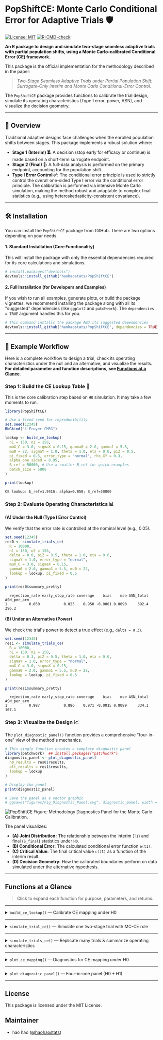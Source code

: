 
# PopShiftCE: Monte Carlo Conditional Error for Adaptive Trials 🛡️

[![License: MIT](https://img.shields.io/badge/License-MIT-yellow.svg)](https://opensource.org/licenses/MIT)
[![R-CMD-check](https://github.com/haohaostats/PopShiftCE/actions/workflows/R-CMD-check.yaml/badge.svg)](https://github.com/haohaostats/PopShiftCE/actions/workflows/R-CMD-check.yaml)

**An R package to design and simulate two-stage seamless adaptive trials with partial population shifts, using a Monte Carlo-calibrated Conditional Error (CE) framework.**

This package is the official implementation for the methodology described in the paper:

> *Two-Stage Seamless Adaptive Trials under Partial Population Shift: Surrogate-Only Interim and Monte Carlo Conditional-Error Control*.

The `PopShiftCE` package provides functions to calibrate the trial design, simulate its operating characteristics (Type I error, power, ASN), and visualize the decision geometry.

---
## 🎯 Overview

Traditional adaptive designs face challenges when the enrolled population shifts between stages. This package implements a robust solution where:

* **Stage 1 (Interim) ⏳:** A decision (stop early for efficacy or continue) is made based on a short-term surrogate endpoint.
* **Stage 2 (Final) 🏁:** A full-data analysis is performed on the primary endpoint, accounting for the population shift.
* **Type I Error Control ✅:** The conditional error principle is used to strictly control the overall one-sided Type I error via the conditional error principle. The calibration is performed via intensive Monte Carlo simulation, making the method robust and adaptable to complex final statistics (e.g., using heteroskedasticity-consistent covariance).

---
## 🛠️ Installation

You can install the `PopShiftCE` package from GitHub. There are two options depending on your needs.

#### **1. Standard Installation (Core Functionality)**

This will install the package with only the essential dependencies required for its core calculations and simulations.

```r
# install.packages("devtools")
devtools::install_github("haohaostats/PopShiftCE")
```

#### **2. Full Installation (for Developers and Examples)**

If you wish to run all examples, generate plots, or build the package vignettes, we recommend installing the package along with all its "suggested" dependencies (like `ggplot2` and `patchwork`). The `dependencies = TRUE` argument handles this for you.

```r
# This command installs the package AND its suggested dependencies
devtools::install_github("haohaostats/PopShiftCE", dependencies = TRUE)
```

---
## 🚀 Example Workflow

Here is a complete workflow to design a trial, check its operating characteristics under the null and an alternative, and visualize the results. **For detailed parameter and function descriptions, see [Functions at a Glance](#functions-at-a-glance).**

### **Step 1: Build the CE Lookup Table 🧮**

This is the core calibration step based on `H0` simulation. It may take a few moments to run.

```r
library(PopShiftCE)

# Use a fixed seed for reproducibility
set.seed(12345)
RNGkind("L'Ecuyer-CMRG")

lookup <- build_ce_lookup(
  n1 = 150, n2 = 150,
  muX_C = 3.0, sigmaX = 0.15, gamma0 = 2.0, gamma1 = 5.5,
  mu0 = 22, sigmaY = 1.0, theta = 1.0, eta = 0.0, piZ = 0.5,
  pi_fixed = 0.5, error_type = "normal", rho_XY = 0.3,
  alpha_one_sided = 0.05,
  B_ref = 50000, # Use a smaller B_ref for quick examples
  batch_size = 5000
)

print(lookup)
```
```
CE lookup: b_ref=1.9416; alpha=0.050; B_ref=50000
```

### **Step 2: Evaluate Operating Characteristics 📊**

#### **(A) Under the Null (Type I Error Control)**

We verify that the error rate is controlled at the nominal level (e.g., 0.05).

```r
set.seed(12345)
res0 <- simulate_trials_ce(
  R = 10000,
  n1 = 150, n2 = 150,
  delta = 0.0, piZ = 0.5, theta = 1.0, eta = 0.0,
  sigmaY = 1.0, error_type = "normal",
  muX_C = 3.0, sigmaX = 0.15,
  gamma0 = 2.0, gamma1 = 5.5, mu0 = 22,
  lookup = lookup, pi_fixed = 0.5
)

print(res0$summary_pretty)
```
```
  rejection_rate early_stop_rate coverage    bias    mse ASN_total ASN_per_arm
1          0.050           0.025    0.950 -0.0001 0.0090     592.4       296.2
```

#### **(B) Under an Alternative (Power)**

We check the trial's power to detect a true effect (e.g., `delta = 0.3`).

```r
set.seed(12345)
res1 <- simulate_trials_ce(
  R = 10000,
  n1 = 150, n2 = 150,
  delta = 0.3, piZ = 0.5, theta = 1.0, eta = 0.0,
  sigmaY = 1.0, error_type = "normal",
  muX_C = 3.0, sigmaX = 0.15,
  gamma0 = 2.0, gamma1 = 5.5, mu0 = 22,
  lookup = lookup, pi_fixed = 0.5
)

print(res1$summary_pretty)
```
```
  rejection_rate early_stop_rate coverage    bias    mse ASN_total ASN_per_arm
1          0.987           0.886    0.971 -0.0015 0.0089     334.1       167.1
```

### **Step 3: Visualize the Design 📈**

The `plot_diagnostic_panel()` function provides a comprehensive "four-in-one" view of the method's mechanics.

```r
# This single function creates a complete diagnostic panel
library(patchwork)  ## install.packages("patchwork")
diagnostic_panel <- plot_diagnostic_panel(
  h0_results = res0$results,
  alt_results = res1$results,
  lookup = lookup
)

# Display the panel
print(diagnostic_panel)

# Save the panel as a vector graphic
# ggsave("figures/Fig_Diagnostic_Panel.svg", diagnostic_panel, width = 12, height = 10)
```

![PopShiftCE Figure: Methodology Diagnostics Panel for the Monte Carlo Calibration.](figures/Fig_Diagnostic_Panel.svg)

The panel visualizes:
* **(A) Joint Distribution:** The relationship between the interim (`T1`) and final (`S_final`) statistics under `H0`.
* **(B) Conditional Error:** The calculated conditional error function `e(t1)`.
* **(C) Critical Value:** The final critical value `c(t1)` as a function of the interim result.
* **(D) Decision Geometry:** How the calibrated boundaries perform on data simulated under the alternative hypothesis.

---
## Functions at a Glance

> Click to expand each function for purpose, parameters, and returns.  

---

<details>
<summary><code>build_ce_lookup()</code> — Calibrate CE mapping under H0</summary>

**Purpose**  
Monte Carlo–calibrate the reference boundary $b_{\mathrm{ref}}$ and estimate the conditional error $e(t_1)$ and the conditional critical value $c(t_1)$.

**Parameters (design & data-generating)**  
- `n1`, `n2` — Stage-1 and Stage-2 **per-arm** sample sizes (totals are `2*n1` and `2*n2`).  
- `muX_C`, `sigmaX` — Mean/SD of surrogate $X$ in the Stage-1 control arm.  
- `gamma0`, `gamma1` — External linear calibration for the surrogate projection $\hat{Y} = \gamma_0 + \gamma_1 X$ (pre-specified; **not** re-fit at interim).  
- `mu0`, `sigmaY` — Baseline mean/SD of the primary endpoint $Y$ in $Z=0$.  
- `theta` — Main effect of the shifted subpopulation on $Y$ (baseline shift for $Z=1$, applies to both arms).  
- `eta` — Treatment-by-shift interaction (difference in treatment effect in $Z=1$ vs $Z=0$).  
- `piZ` — Actual prevalence of $Z=1$ among Stage-2 enrollees (drives the partial population shift).  
- `pi_fixed` — Design-fixed prevalence $\pi_Z^{\dagger}$ defining the **marginal estimand** $\Delta_{\mathrm{marg}}^{\dagger} = \delta + \eta \, \pi_Z^{\dagger}$ (default `0.5`).  
- `error_type` — Error family for $Y$: `"normal"`, `"t"`, or `"skew"` (variance-normalized).  
- `rho_XY` — Assumed correlation between $X$ and $Y$ used **only in H0 calibration** to recover the dependence between $T_1$ and the final statistic.

**Parameters (calibration controls)**  
- `alpha_one_sided` — Target **overall one-sided Type I error** (e.g., `0.05`).  
- `B_ref` — H0 Monte Carlo size, larger → smoother $e(t_1)$ and $c(t_1)$.  
- `batch_size` — Batch size for generating H0 pairs (memory/parallel friendly).  
- `z1_grid` — Grid of $t_1$ values on which $e(t_1)$ and $c(t_1)$ are estimated.  
- `min_in_bin` — Minimum conditional sample per grid point.  
- `h0` — Initial neighborhood half-width around $t_1$ (auto-expands if needed).

**Returns**  
A `ce_lookup` object with:
- `b_ref` — The calibrated reference boundary.  
- `e_fun(t1)` — Conditional error function.  
- `c_fun(t1)` — Conditional critical value.  
- `z1_grid` — The $t_1$ grid.  
- `meta` — Calibration metadata (`alpha`, `B_ref`, `rho_XY`, `pi_fixed`, `error_type`, etc.).

**Note**  
Keep `error_type`, `alpha_one_sided`, and `pi_fixed` **consistent** between `build_ce_lookup()` and `simulate_*()`.
</details>

---

<details>
<summary><code>simulate_trial_ce()</code> — Simulate one two-stage trial with MC-CE rule</summary>

**Purpose**  
Run a single two-stage trial: Stage-1 surrogate-only interim for early efficacy; if continued, Stage-2 final uses $c(T_1)$ for a one-sided decision and reports the CE-consistent one-sided LCL.

**Parameters**  
- Same design/data inputs as `build_ce_lookup()`:  
  `n1`, `n2`, `delta`, `piZ`, `theta`, `eta`, `sigmaY`, `error_type`,  
  `muX_C`, `sigmaX`, `gamma0`, `gamma1`, `mu0`, `pi_fixed`.  
- `muX_T` — *(optional)* treatment-arm mean of $X$ at Stage-1; if `NULL`, set to  
  `muX_C + delta/gamma1` to align the interim signal with the primary effect (recommended default).  
- `lookup` — The CE lookup from `build_ce_lookup()`.

**Returns**  
A list with:  
`reject`, `early_stop`, `final_est`, `final_se`, `lcl_final`, `lcl_interim`,  
`coverage_final`, `coverage_overall`, `sample_used_total`, `sample_used_per_arm`,  
`z1`, `zf`, `cz1`.
</details>

---

<details>
<summary><code>simulate_trials_ce()</code> — Replicate many trials & summarize operating characteristics</summary>

**Purpose**  
Repeat `R` trials and summarize Type I error/power, coverage, and average sample numbers (ASN).

**Parameters**  
- Same design/data inputs as `simulate_trial_ce()` plus:  
- `R` — Number of replicates.  
- `digits_rate`, `digits_effect`, `digits_asn` — Decimal places for rates, effects, and sample sizes in the pretty summary.

**Returns**  
A list with:  
- `results` — Per-replicate data frame.  
- `summary` — Numeric one-row data frame (for downstream use).  
- `summary_pretty` — Character one-row data frame with fixed decimals (for display).
</details>

---

<details>
<summary><code>plot_ce_mapping()</code> — Diagnostics for CE mapping under H0</summary>

**Purpose**  
Plot three diagnostics: the joint $(T_1, S_{\mathrm{final}})$ under H0, $e(t_1)$, and $c(t_1)$.

**Parameters**  
- `H0_dt` — Data frame with columns `z1`, `zf` (typically from H0 results with `early_stop == FALSE`).  
- `lookup` — The `ce_lookup` object.

**Returns**  
A named list of `ggplot` objects: `pA` (joint), `pB` $e(t_1)$, `pC` $c(t_1)$.
</details>

---

<details>
<summary><code>plot_diagnostic_panel()</code> — Four-in-one panel (H0 + H1)</summary>

**Purpose**  
Create a single four-panel figure:  
(A) H0 joint distribution; (B) $e(t_1)$; (C) $c(t_1)$; (D) decision geometry under the alternative.

**Parameters**  
- `h0_results` — `simulate_trials_ce(..., under H0)$results`.  
- `alt_results` — `simulate_trials_ce(..., under H1)$results`.  
- `lookup` — The `ce_lookup` object.

**Returns**  
A combined plot (requires `ggplot2`; if `patchwork` or `cowplot` is present, uses it for layout).

**Note**  
If your current version does not export this function, update to the latest commit or compose panel D yourself with `lookup$c_fun`.
</details>

---
## License

This package is licensed under the MIT License.

## Maintainer
- hao hao ([@haohaostats](https://github.com/haohaostats))